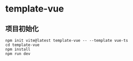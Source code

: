 # template-vue

## 项目初始化

```shell
npm init vite@latest template-vue -- --template vue-ts
cd template-vue
npm install
npm run dev
```